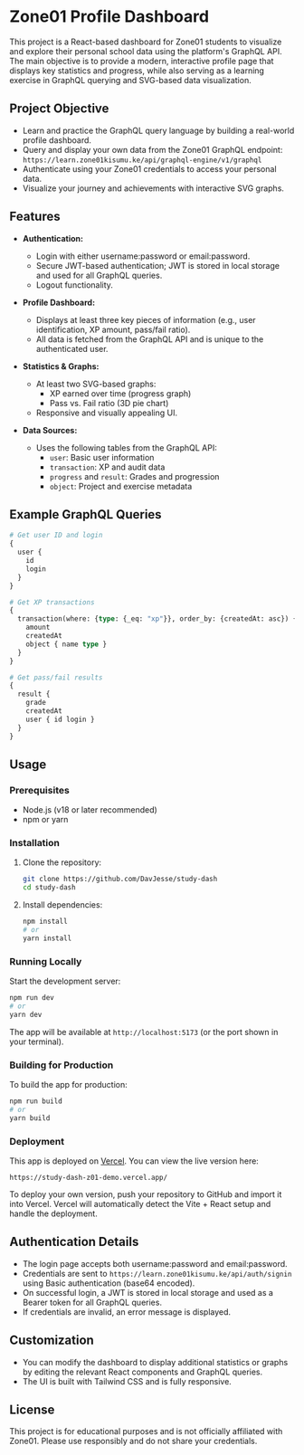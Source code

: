 # Zone01 Profile Dashboard

This project is a React-based dashboard for Zone01 students to visualize and explore their personal school data using the platform's GraphQL API. The main objective is to provide a modern, interactive profile page that displays key statistics and progress, while also serving as a learning exercise in GraphQL querying and SVG-based data visualization.

## Project Objective

- Learn and practice the GraphQL query language by building a real-world profile dashboard.
- Query and display your own data from the Zone01 GraphQL endpoint:  
  `https://learn.zone01kisumu.ke/api/graphql-engine/v1/graphql`
- Authenticate using your Zone01 credentials to access your personal data.
- Visualize your journey and achievements with interactive SVG graphs.

## Features

- **Authentication:**
  - Login with either username:password or email:password.
  - Secure JWT-based authentication; JWT is stored in local storage and used for all GraphQL queries.
  - Logout functionality.

- **Profile Dashboard:**
  - Displays at least three key pieces of information (e.g., user identification, XP amount, pass/fail ratio).
  - All data is fetched from the GraphQL API and is unique to the authenticated user.

- **Statistics & Graphs:**
  - At least two SVG-based graphs:
    - XP earned over time (progress graph)
    - Pass vs. Fail ratio (3D pie chart)
  - Responsive and visually appealing UI.

- **Data Sources:**
  - Uses the following tables from the GraphQL API:
    - `user`: Basic user information
    - `transaction`: XP and audit data
    - `progress` and `result`: Grades and progression
    - `object`: Project and exercise metadata

## Example GraphQL Queries

```graphql
# Get user ID and login
{
  user {
    id
    login
  }
}

# Get XP transactions
{
  transaction(where: {type: {_eq: "xp"}}, order_by: {createdAt: asc}) {
    amount
    createdAt
    object { name type }
  }
}

# Get pass/fail results
{
  result {
    grade
    createdAt
    user { id login }
  }
}
```

## Usage

### Prerequisites
- Node.js (v18 or later recommended)
- npm or yarn

### Installation

1. Clone the repository:
   ```sh
   git clone https://github.com/DavJesse/study-dash
   cd study-dash
   ```
2. Install dependencies:
   ```sh
   npm install
   # or
   yarn install
   ```

### Running Locally

Start the development server:
```sh
npm run dev
# or
yarn dev
```

The app will be available at `http://localhost:5173` (or the port shown in your terminal).

### Building for Production

To build the app for production:
```sh
npm run build
# or
yarn build
```

### Deployment

This app is deployed on [Vercel](https://vercel.com/). You can view the live version here:

```
https://study-dash-z01-demo.vercel.app/
```

To deploy your own version, push your repository to GitHub and import it into Vercel. Vercel will automatically detect the Vite + React setup and handle the deployment.

## Authentication Details
- The login page accepts both username:password and email:password.
- Credentials are sent to `https://learn.zone01kisumu.ke/api/auth/signin` using Basic authentication (base64 encoded).
- On successful login, a JWT is stored in local storage and used as a Bearer token for all GraphQL queries.
- If credentials are invalid, an error message is displayed.

## Customization
- You can modify the dashboard to display additional statistics or graphs by editing the relevant React components and GraphQL queries.
- The UI is built with Tailwind CSS and is fully responsive.

## License

This project is for educational purposes and is not officially affiliated with Zone01. Please use responsibly and do not share your credentials.

